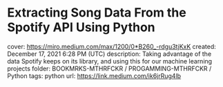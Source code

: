 # Extracting Song Data From the Spotify API Using Python

cover: https://miro.medium.com/max/1200/0*B260_-rdgu3tjKxK
created: December 17, 2021 6:28 PM (UTC)
description: Taking advantage of the data Spotify keeps on its library, and using this for our machine learning projects
folder: BOOKMRKS-MTHRFCKR / PROGAMMING-MTHRFCKR / Python
tags: python
url: https://link.medium.com/ik6jrRug4lb